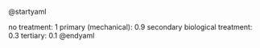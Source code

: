 @startyaml
<style>
yamlDiagram {
    highlight {
      BackGroundColor #d8e2f2
      FontColor #40454d
      FontStyle italic
    }
}
</style>
no treatment: 1
primary (mechanical): 0.9
secondary biological treatment: 0.3
tertiary: 0.1
@endyaml
